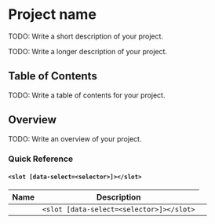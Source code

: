 # Project name

TODO: Write a short description of your project.

TODO: Write a longer description of your project.

## Table of Contents

TODO: Write a table of contents for your project.

## Overview

TODO: Write an overview of your project.

### Quick Reference

#### `<slot [data-select=<selector>]></slot>`
 
| Name                                                          | Description |
|---------------------------------------------------------------| ----------- |
| <td colspan="2">`<slot [data-select=<selector>]></slot>`</td> |    

